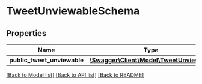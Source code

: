 # TweetUnviewableSchema

## Properties
Name | Type | Description | Notes
------------ | ------------- | ------------- | -------------
**public_tweet_unviewable** | [**\Swagger\Client\Model\TweetUnviewable**](TweetUnviewable.md) |  | 

[[Back to Model list]](../../README.md#documentation-for-models) [[Back to API list]](../../README.md#documentation-for-api-endpoints) [[Back to README]](../../README.md)


